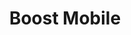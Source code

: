 ---
title: "Boost Mobile"
url: /hyattsville/boost-mobile-new-hampshire-avenue/
shop: mobile phone
---